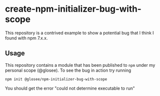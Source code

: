 # create-npm-initializer-bug-with-scope

This repository is a contrived example to show a potential bug that I think I found with npm 7.x.x.

## Usage

This repository contains a module that has been published to `npm` under my personal scope (@glosee). To see the bug in action try running

```
npm init @glosee/npm-initializer-bug-with-scope
```

You should get the error "could not determine executable to run"
